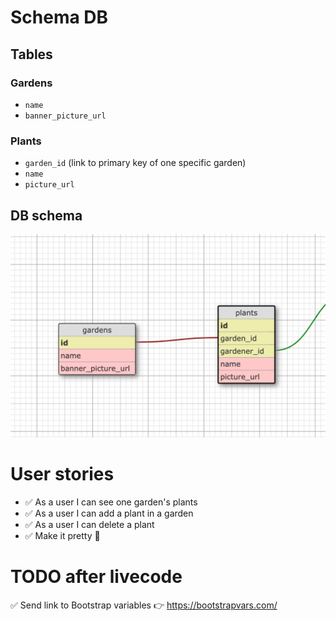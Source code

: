 # Schema DB

## Tables
### Gardens
  - `name`
  - `banner_picture_url`

### Plants
  - `garden_id` (link to primary key of one specific garden)
  - `name`
  - `picture_url`

## DB schema
![DB schema](db/schema_design/db.png)

# User stories
- ✅ As a user I can see one garden's plants
- ✅ As a user I can add a plant in a garden
- ✅ As a user I can delete a plant
- ✅ Make it pretty 💅

# TODO after livecode
✅ Send link to Bootstrap variables 👉 https://bootstrapvars.com/
